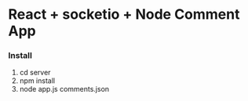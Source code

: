 # React + socketio + Node Comment App

### Install
1. cd server
1. npm install
1. node app.js comments.json
